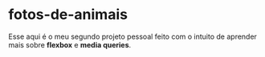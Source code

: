 # fotos-de-animais
 
Esse aqui é o meu segundo projeto pessoal feito com o intuito de aprender mais sobre <strong>flexbox</strong> e <strong>media queries</strong>.
